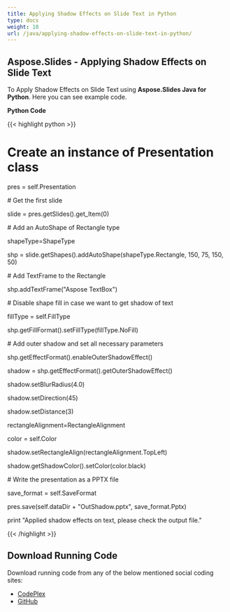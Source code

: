```yaml
---
title: Applying Shadow Effects on Slide Text in Python
type: docs
weight: 10
url: /java/applying-shadow-effects-on-slide-text-in-python/
---
```


## **Aspose.Slides - Applying Shadow Effects on Slide Text**
To Apply Shadow Effects on Slide Text using **Aspose.Slides Java for Python**. Here you can see example code.

**Python Code**

{{< highlight python >}}

 # Create an instance of Presentation class

pres = self.Presentation

\# Get the first slide

slide = pres.getSlides().get_Item(0)

\# Add an AutoShape of Rectangle type

shapeType=ShapeType

shp = slide.getShapes().addAutoShape(shapeType.Rectangle, 150, 75, 150, 50)

\# Add TextFrame to the Rectangle

shp.addTextFrame("Aspose TextBox")

\# Disable shape fill in case we want to get shadow of text

fillType = self.FillType

shp.getFillFormat().setFillType(fillType.NoFill)

\# Add outer shadow and set all necessary parameters

shp.getEffectFormat().enableOuterShadowEffect()

shadow = shp.getEffectFormat().getOuterShadowEffect()

shadow.setBlurRadius(4.0)

shadow.setDirection(45)

shadow.setDistance(3)

rectangleAlignment=RectangleAlignment

color = self.Color

shadow.setRectangleAlign(rectangleAlignment.TopLeft)

shadow.getShadowColor().setColor(color.black)

\# Write the presentation as a PPTX file

save_format = self.SaveFormat

pres.save(self.dataDir + "OutShadow.pptx", save_format.Pptx)

print "Applied shadow effects on text, please check the output file."

{{< /highlight >}}
## **Download Running Code**
Download running code from any of the below mentioned social coding sites:

- [CodePlex](https://asposeslidesjavapython.codeplex.com/releases/view/620922)
- [GitHub](https://github.com/aspose-slides/Aspose.Slides-for-Java/releases/tag/Aspose.Slides_Java_for_Python-v1.0)
